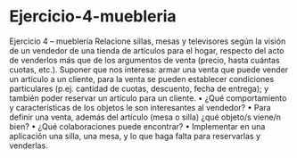 # Ejercicio-4-muebleria
Ejercicio 4 – mueblería
Relacione sillas, mesas y televisores según la visión de un vendedor de una tienda
de artículos para el hogar, respecto del acto de venderlos más que de los
argumentos de venta (precio, hasta cuántas cuotas, etc.).
Suponer que nos interesa: armar una venta que puede vender un artículo a un cliente,
para la venta se pueden establecer condiciones particulares (p.ej. cantidad de cuotas,
descuento, fecha de entrega); y también poder reservar un artículo para un cliente.
• ¿Qué comportamiento y características de los objetos le son interesantes al vendedor?
• Para definir una venta, además del artículo (mesa o silla) ¿qué objeto/s viene/n bien?
• ¿Qué colaboraciones puede encontrar?
• Implementar en una aplicación una silla, una mesa, y lo que haga falta para
reservarlas y venderlas.
